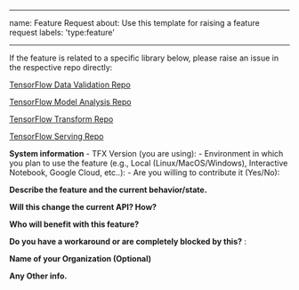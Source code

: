 --------------------------------------------------------------------------------

name: Feature Request about: Use this template for raising a feature request
labels: 'type:feature'

--------------------------------------------------------------------------------

If the feature is related to a specific library below, please raise an issue in
the respective repo directly:

[TensorFlow Data Validation Repo](https://github.com/tensorflow/data-validation/issues)

[TensorFlow Model Analysis Repo](https://github.com/tensorflow/model-analysis/issues)

[TensorFlow Transform Repo](https://github.com/tensorflow/transform/issues)

[TensorFlow Serving Repo](https://github.com/tensorflow/serving/issues)

**System information** - TFX Version (you are using): - Environment in which you
plan to use the feature (e.g., Local (Linux/MacOS/Windows), Interactive
Notebook, Google Cloud, etc..): - Are you willing to contribute it (Yes/No):

**Describe the feature and the current behavior/state.**

**Will this change the current API? How?**

**Who will benefit with this feature?**

**Do you have a workaround or are completely blocked by this?** :

**Name of your Organization (Optional)**

**Any Other info.**
